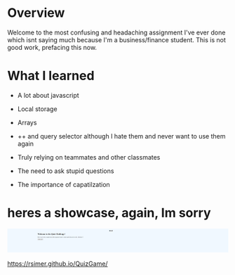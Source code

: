 # Overview

Welcome to the most confusing and headaching assignment I've ever done which isnt saying much because I'm a business/finance student. This is not good work, prefacing this now. 


# What I learned 
* A lot about javascript

* Local storage

* Arrays

* ++ and query selector although I hate them and never want to use them again

* Truly relying on teammates and other classmates

* The need to ask stupid questions 

* The importance of capatilzation


# heres a showcase, again, Im sorry


![Screenshot](assets/screenshot.png)

https://rsimer.github.io/QuizGame/

